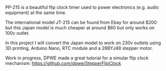 PP-215 is a beautiful flip clock timer used to power electronics (e.g. audio equipment) at the same time.

The international model JT-215 can be found from Ebay for around $200 but this Japan model is much cheaper at around $60 but only works on 100v outlet.

In this project I will convert the Japan model to work on 230v outlets using 3D printing, Arduino Nano, RTC module and a 28BYJ48 stepper motor.

Work in progress, DPWE made a great tutorial for a simular flip clock mechanism: https://github.com/dpwe/StepperFlipClock